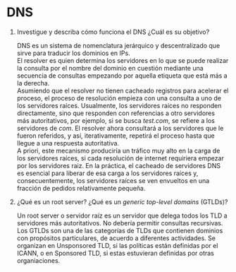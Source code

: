# DNS

1. Investigue y describa cómo funciona el DNS ¿Cuál es su objetivo?

    DNS es un sistema de nomenclatura jerárquico y descentralizado que sirve para traducir los dominios en IPs.  
    El resolver es quien determina los servidores en lo que se puede realizar la consulta por el nombre del dominio en cuestión mediante una secuencia de consultas empezando por aquella etiqueta que está más a la derecha.  
    Asumiendo que el resolver no tienen cacheado registros para acelerar el proceso, el proceso de resolución empieza con una consulta a uno de los servidores raíces. Usualmente, los servidores raíces no responden directamente, sino que responden con referencias a otro servidores más autoritativos, por ejemplo, si se busca *test.com*, se refiere a los servidores de *com*. El resolver ahora consultará a los servidores que le fueron referidos, y así, iterativamente, repetirá el proceso hasta que llegue a una respuesta autoritativa.  
    A priori, este mecanismo produciría un tráfico muy alto en la carga de los servidores raíces, si cada resolución de internet requiriera empezar por los servidores raiz. En la práctica, el cacheado de servidores DNS es esencial para liberar de esa carga a los servidores raíces y, consecuentemente, los servidores raíces se ven envueltos en una fracción de pedidos relativamente pequeña.

2. ¿Qué es un root server? ¿Qué es un *generic top-level domains* (GTLDs)?

    Un root server o servidor raíz es un servidor que delega todos los TLD a servidores más autoritativos. No debería permitir consultas recursivas.  
    Los GTLDs son una de las categorías de TLDs que contienen dominios con propósitos particulares, de acuerdo a diferentes actividades. Se organizan en Unsponsored TLD, si las políticas están definidas por el ICANN, o en Sponsored TLD, si estas estuvieran definidas por otras organiaciones.